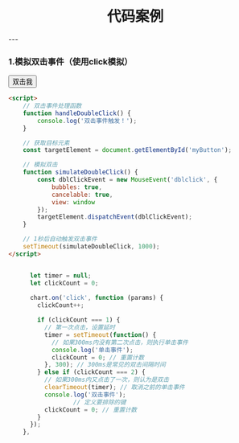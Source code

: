 <h1 align="center">
    代码案例
</h1>
---


### **1.模拟双击事件（使用click模拟）**

<!DOCTYPE html>
<html>
<head>
    <title>模拟双击事件</title>
</head>
<body>
    <button id="myButton" ondblclick="handleDoubleClick()">双击我</button>

```html
<script>
    // 双击事件处理函数
    function handleDoubleClick() {
        console.log('双击事件触发！');
    }

    // 获取目标元素
    const targetElement = document.getElementById('myButton');

    // 模拟双击
    function simulateDoubleClick() {
        const dblClickEvent = new MouseEvent('dblclick', {
            bubbles: true,
            cancelable: true,
            view: window
        });
        targetElement.dispatchEvent(dblClickEvent);
    }

    // 1秒后自动触发双击事件
    setTimeout(simulateDoubleClick, 1000);
</script>
```
```js

      let timer = null;
      let clickCount = 0;
  
      chart.on('click', function (params) {
        clickCount++;

        if (clickCount === 1) {
          // 第一次点击，设置延时
          timer = setTimeout(function() {
            // 如果300ms内没有第二次点击，则执行单击事件
            console.log('单击事件');
            clickCount = 0; // 重置计数
          }, 300); // 300ms是常见的双击间隔时间
        } else if (clickCount === 2) {
          // 如果300ms内又点击了一次，则认为是双击
          clearTimeout(timer); // 取消之前的单击事件
          console.log('双击事件');
                  // 定义要排除的键
          clickCount = 0; // 重置计数
        }
      });
    },
```


